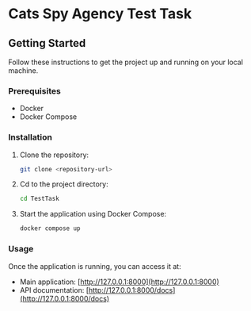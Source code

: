 # Cats Spy Agency Test Task

## Getting Started

Follow these instructions to get the project up and running on your local machine.

### Prerequisites

- Docker
- Docker Compose

### Installation

1. Clone the repository:
    ```bash
    git clone <repository-url>
    ```

2. Cd to the project directory:
    ```bash
    cd TestTask
    ```

3. Start the application using Docker Compose:
    ```bash
    docker compose up
    ```

### Usage

Once the application is running, you can access it at:

- Main application: [http://127.0.0.1:8000](http://127.0.0.1:8000)
- API documentation: [http://127.0.0.1:8000/docs](http://127.0.0.1:8000/docs)
